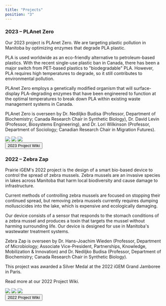 ```yaml
---
title: "Projects"
position: "3"
---
```


### 2023 – PLAnet Zero

Our 2023 project is PLAnet Zero. We are targeting plastic pollution in Manitoba by optimizing enzymes that degrade PLA plastic.

PLA is used worldwide as an eco-friendly alternative to petroleum-based plastics. With the recent single-use plastic ban in Canada, there has been a major switch from PET-based plastics to "biodegradable" PLA. However, PLA requires high temperatures to degrade, so it still contributes to environmental pollution.

PLAnet Zero employs a genetically modified organism that will surface-display PLA-degrading enzymes that have been engineered to function at the optimal temperatures to break down PLA within existing waste management systems in Canada.

PLAnet Zero is overseen by Dr. Nediljko Budisa (Professor, Department of Biochemistry; Canada Research Chair in Synthetic Biology), Dr. David Levin (Professor, Biosystems Engineering), and Dr. Lori Wilkinson (Professor, Department of Sociology; Canadian Research Chair in Migration Futures).

<div class="container text-center">
  <div class="row row-cols-3">
    <img src="/assets/2023-forks-biovator.jpg" class="img-fluid col" />
    <img src="/assets/planet-zero-logo.png" class="img-fluid col" />
    <img src="/assets/2023-team-photo.png" class="img-fluid col" />
  </div>
</div>

<div class="d-grid gap-2 col-6 mx-auto py-4">
  <a href="https://2023.igem.wiki/umanitoba/">
    <button class="btn btn-primary btn-lg container">
      2023 Project Wiki
    </button>
  </a>
</div>

### 2022 – Zebra Zap

Prairie iGEM's 2022 project is the design of a smart bio-based device to control the spread of zebra mussels. Zebra mussels are an invasive species in lakes across Manitoba that harm local biodiversity and cause damage to infrastructure.

Current methods of controlling zebra mussels are focused on stopping their continued spread, but removing zebra mussels currently requires dumping molluscicides into the lake, which is expensive and ecologically damaging.

Our device consists of a sensor that responds to the stomach conditions of a zebra mussel and produces a toxin that targets the mussel without harming surrounding life. Our device is designed for use in Manitoba's wastewater treatment systems.

Zebra Zap is overseen by Dr. Hans-Joachim Wieden (Professor, Department of Microbiology; Associate Vice-President, Partnerships, Knowledge, Mobilization & Innovation) and Dr. Nediljko Budisa (Professor, Department of Biochemistry; Canada Research Chair in Synthetic Biology).

This project was awarded a Silver Medal at the 2022 iGEM Grand Jamboree in Paris.

Read more at our 2022 Project Wiki.

<div class="container text-center">
  <div class="row row-cols-3">
    <img src="/assets/2022-team-jamboree.jpg" class="img-fluid col" />
    <img src="/assets/zebra-zap-logo.png" class="img-fluid col" />
    <img src="./assets/2022-team-photo.jpg" class="img-fluid col" />
  </div>
</div>

<div class="d-grid gap-2 col-6 mx-auto py-4">
  <a href="https://2022.igem.wiki/umanitoba/">
    <button class="btn btn-primary btn-lg container">
      2022 Project Wiki
    </button>
  </a>
</div>
